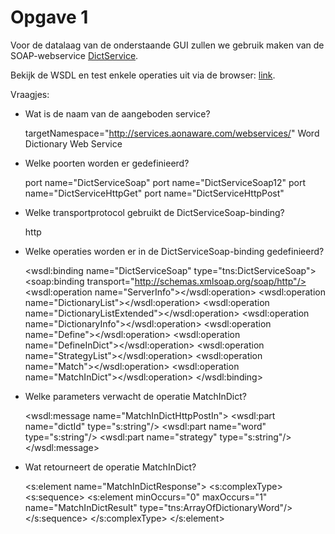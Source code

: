 # Opgave 1

Voor de datalaag van de onderstaande GUI zullen we gebruik maken van de SOAP-webservice [DictService][dict].

Bekijk de WSDL en test enkele operaties uit via de browser: [link][wsdl]. 

Vraagjes:

* Wat is de naam van de aangeboden service?

    targetNamespace="http://services.aonaware.com/webservices/"
    Word Dictionary Web Service

* Welke poorten worden er gedefinieerd?

    port name="DictServiceSoap"
    port name="DictServiceSoap12"
    port name="DictServiceHttpGet"
    port name="DictServiceHttpPost"

* Welke transportprotocol gebruikt de DictServiceSoap-binding?

    http

* Welke operaties worden er in de DictServiceSoap-binding gedefinieerd?

    <wsdl:binding name="DictServiceSoap" type="tns:DictServiceSoap">
        <soap:binding transport="http://schemas.xmlsoap.org/soap/http"/>
        <wsdl:operation name="ServerInfo"></wsdl:operation>
        <wsdl:operation name="DictionaryList"></wsdl:operation>
        <wsdl:operation name="DictionaryListExtended"></wsdl:operation>
        <wsdl:operation name="DictionaryInfo"></wsdl:operation>
        <wsdl:operation name="Define"></wsdl:operation>
        <wsdl:operation name="DefineInDict"></wsdl:operation>
        <wsdl:operation name="StrategyList"></wsdl:operation>
        <wsdl:operation name="Match"></wsdl:operation>
        <wsdl:operation name="MatchInDict"></wsdl:operation>
    </wsdl:binding>

* Welke parameters verwacht de operatie MatchInDict?

    <wsdl:message name="MatchInDictHttpPostIn">
        <wsdl:part name="dictId" type="s:string"/>
        <wsdl:part name="word" type="s:string"/>
        <wsdl:part name="strategy" type="s:string"/>
    </wsdl:message>

* Wat retourneert de operatie MatchInDict? 

    <s:element name="MatchInDictResponse">
        <s:complexType>
             <s:sequence>
                 <s:element minOccurs="0" maxOccurs="1" name="MatchInDictResult" type="tns:ArrayOfDictionaryWord"/>
             </s:sequence>
        </s:complexType>
    </s:element>



[dict]: http://services.aonaware.com/DictService/DictService.asmx
[wsdl]: http://services.aonaware.com/DictService/DictService.asmx?WSDL

